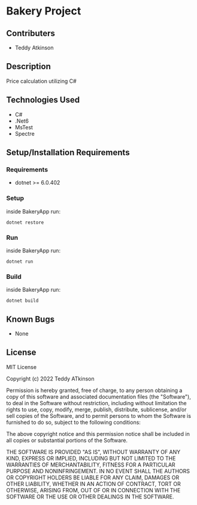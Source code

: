 # Bakery Project

## Contributers
* Teddy Atkinson

## Description
Price calculation utilizing C#

## Technologies Used
* C#
* .Net6
* MsTest
* Spectre

## Setup/Installation Requirements

### Requirements
* dotnet >= 6.0.402

### Setup
inside BakeryApp run:
```
dotnet restore
```

### Run
inside BakeryApp run:
```
dotnet run
```

### Build
inside BakeryApp run:
```
dotnet build
```

## Known Bugs
* None

## License

MIT License

Copyright (c) 2022 Teddy ATkinson

Permission is hereby granted, free of charge, to any person obtaining a copy of this software and associated documentation files (the "Software"), to deal in the Software without restriction, including without limitation the rights to use, copy, modify, merge, publish, distribute, sublicense, and/or sell copies of the Software, and to permit persons to whom the Software is furnished to do so, subject to the following conditions:

The above copyright notice and this permission notice shall be included in all copies or substantial portions of the Software.

THE SOFTWARE IS PROVIDED "AS IS", WITHOUT WARRANTY OF ANY KIND, EXPRESS OR IMPLIED, INCLUDING BUT NOT LIMITED TO THE WARRANTIES OF MERCHANTABILITY, FITNESS FOR A PARTICULAR PURPOSE AND NONINFRINGEMENT. IN NO EVENT SHALL THE AUTHORS OR COPYRIGHT HOLDERS BE LIABLE FOR ANY CLAIM, DAMAGES OR OTHER LIABILITY, WHETHER IN AN ACTION OF CONTRACT, TORT OR OTHERWISE, ARISING FROM, OUT OF OR IN CONNECTION WITH THE SOFTWARE OR THE USE OR OTHER DEALINGS IN THE SOFTWARE.
